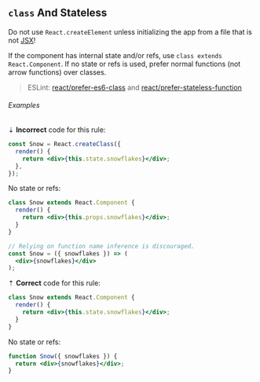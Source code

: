 ## `class` And Stateless

Do not use `React.createElement` unless initializing the app from a file that is not [JSX][3]!

If the component has internal state and/or refs, use `class extends React.Component`. If no state or refs is used, prefer normal functions (not arrow functions) over classes.

> ESLint: [react/prefer-es6-class][1] and [react/prefer-stateless-function][2]

###### Examples

⇣ **Incorrect** code for this rule:

```jsx
const Snow = React.createClass({
  render() {
    return <div>{this.state.snowflakes}</div>;
  },
});
```

No state or refs:

```jsx
class Snow extends React.Component {
  render() {
    return <div>{this.props.snowflakes}</div>;
  }
}
```

<!--lint disable no-missing-blank-lines-->
<!-- prettier-ignore -->
```jsx
// Relying on function name inference is discouraged.
const Snow = ({ snowflakes }) => (
  <div>{snowflakes}</div>
);
```

<!--lint enable no-missing-blank-lines-->

⇡ **Correct** code for this rule:

```jsx
class Snow extends React.Component {
  render() {
    return <div>{this.state.snowflakes}</div>;
  }
}
```

No state or refs:

```jsx
function Snow({ snowflakes }) {
  return <div>{snowflakes}</div>;
}
```

[1]: https://github.com/jsx-eslint/eslint-plugin-react/blob/main/docs/rules/prefer-es6-class.md
[2]: https://github.com/jsx-eslint/eslint-plugin-react/blob/master/docs/rules/prefer-stateless-function.md
[3]: https://github.com/svengreb/styleguide-javascript/blob/main/rules/react/index.md#jsx-syntax
